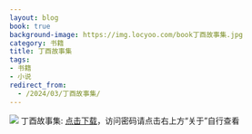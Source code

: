 ```yaml
---
layout: blog
book: true
background-image: https://img.locyoo.com/book丁酉故事集.jpg
category: 书籍
title: 丁酉故事集
tags:
- 书籍
- 小说
redirect_from:
  - /2024/03/丁酉故事集/
---
```

![](https://img.locyoo.com/book丁酉故事集.jpg)
丁酉故事集: <a name = "ref1" href="https://url18.ctfile.com/f/50983618-1350064655-849560?p=3619">点击下载</a>，访问密码请点击右上方“关于”自行查看